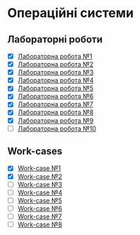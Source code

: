 # Операційні системи

## Лабораторні роботи

- [x] [Лабораторна робота №1](/labs/1.md)
- [x] [Лабораторна робота №2](/labs/2.md)
- [x] [Лабораторна робота №3](/labs/3.md)
- [x] [Лабораторна робота №4](/labs/4.md)
- [x] [Лабораторна робота №5](/labs/5.md)
- [x] [Лабораторна робота №6](/labs/6.md)
- [x] [Лабораторна робота №7](/labs/7.md)
- [x] [Лабораторна робота №8](/labs/8.md)
- [x] [Лабораторна робота №9](/labs/9.md)
- [ ] [Лабораторна робота №10](/labs/10.md)

## Work-cases

- [x] [Work-case №1](/workcases/1.md)
- [x] [Work-case №2](/workcases/2.md)
- [ ] [Work-case №3](/workcases/3.md)
- [ ] [Work-case №4](/workcases/4.md)
- [ ] [Work-case №5](/workcases/5.md)
- [ ] [Work-case №6](/workcases/6.md)
- [ ] [Work-case №7](/workcases/7.md)
- [ ] [Work-case №8](/workcases/8.md)
